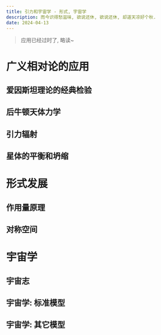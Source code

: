 ```yaml
---
title: 引力和宇宙学 - 形式, 宇宙学
description: 而今识得愁滋味, 欲说还休, 欲说还休, 却道天凉好个秋.
date: 2024-04-13
---
```


> 应用已经过时了, 略读~

# 广义相对论的应用

## 爱因斯坦理论的经典检验

## 后牛顿天体力学

## 引力辐射

## 星体的平衡和坍缩

# 形式发展

## 作用量原理

## 对称空间

# 宇宙学

## 宇宙志

## 宇宙学: 标准模型

## 宇宙学: 其它模型
